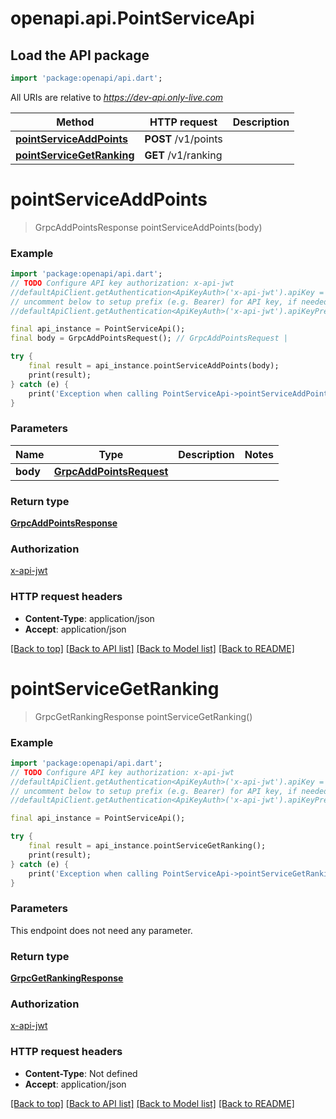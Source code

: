 # openapi.api.PointServiceApi

## Load the API package
```dart
import 'package:openapi/api.dart';
```

All URIs are relative to *https://dev-api.only-live.com*

Method | HTTP request | Description
------------- | ------------- | -------------
[**pointServiceAddPoints**](PointServiceApi.md#pointserviceaddpoints) | **POST** /v1/points | 
[**pointServiceGetRanking**](PointServiceApi.md#pointservicegetranking) | **GET** /v1/ranking | 


# **pointServiceAddPoints**
> GrpcAddPointsResponse pointServiceAddPoints(body)



### Example 
```dart
import 'package:openapi/api.dart';
// TODO Configure API key authorization: x-api-jwt
//defaultApiClient.getAuthentication<ApiKeyAuth>('x-api-jwt').apiKey = 'YOUR_API_KEY';
// uncomment below to setup prefix (e.g. Bearer) for API key, if needed
//defaultApiClient.getAuthentication<ApiKeyAuth>('x-api-jwt').apiKeyPrefix = 'Bearer';

final api_instance = PointServiceApi();
final body = GrpcAddPointsRequest(); // GrpcAddPointsRequest | 

try { 
    final result = api_instance.pointServiceAddPoints(body);
    print(result);
} catch (e) {
    print('Exception when calling PointServiceApi->pointServiceAddPoints: $e\n');
}
```

### Parameters

Name | Type | Description  | Notes
------------- | ------------- | ------------- | -------------
 **body** | [**GrpcAddPointsRequest**](GrpcAddPointsRequest.md)|  | 

### Return type

[**GrpcAddPointsResponse**](GrpcAddPointsResponse.md)

### Authorization

[x-api-jwt](../README.md#x-api-jwt)

### HTTP request headers

 - **Content-Type**: application/json
 - **Accept**: application/json

[[Back to top]](#) [[Back to API list]](../README.md#documentation-for-api-endpoints) [[Back to Model list]](../README.md#documentation-for-models) [[Back to README]](../README.md)

# **pointServiceGetRanking**
> GrpcGetRankingResponse pointServiceGetRanking()



### Example 
```dart
import 'package:openapi/api.dart';
// TODO Configure API key authorization: x-api-jwt
//defaultApiClient.getAuthentication<ApiKeyAuth>('x-api-jwt').apiKey = 'YOUR_API_KEY';
// uncomment below to setup prefix (e.g. Bearer) for API key, if needed
//defaultApiClient.getAuthentication<ApiKeyAuth>('x-api-jwt').apiKeyPrefix = 'Bearer';

final api_instance = PointServiceApi();

try { 
    final result = api_instance.pointServiceGetRanking();
    print(result);
} catch (e) {
    print('Exception when calling PointServiceApi->pointServiceGetRanking: $e\n');
}
```

### Parameters
This endpoint does not need any parameter.

### Return type

[**GrpcGetRankingResponse**](GrpcGetRankingResponse.md)

### Authorization

[x-api-jwt](../README.md#x-api-jwt)

### HTTP request headers

 - **Content-Type**: Not defined
 - **Accept**: application/json

[[Back to top]](#) [[Back to API list]](../README.md#documentation-for-api-endpoints) [[Back to Model list]](../README.md#documentation-for-models) [[Back to README]](../README.md)

